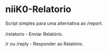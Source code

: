# niiK0-Relatorio
Script simples para uma alternativa ao /report.<br><br>
/relatorio - Enviar Relatório.

/r <id> ou /reply <id> - Responder ao Relatório.
